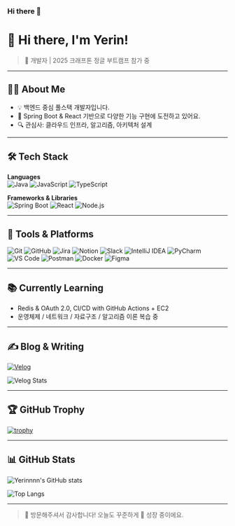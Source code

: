 ### Hi there 👋

<!--
**Yerinnnn/yerinnnn** is a ✨ _special_ ✨ repository because its `README.md` (this file) appears on your GitHub profile.

Here are some ideas to get you started:

- 🔭 I’m currently working on ...
- 🌱 I’m currently learning ...
- 👯 I’m looking to collaborate on ...
- 🤔 I’m looking for help with ...
- 💬 Ask me about ...
- 📫 How to reach me: ...
- 😄 Pronouns: ...
- ⚡ Fun fact: ...



![Yerin's github stats](https://github-readme-stats.vercel.app/api?username=Yerinnnn&show_icons=true&theme=default)
![Top Langs](https://github-readme-stats.vercel.app/api/top-langs/?username=Yerinnnn&layout=compact&theme=default)
-->

<!-- 예쁜 배너가 있다면 상단에 삽입하세요 -->
<!-- ![Banner](https://your-image-url.com/banner.png) -->


<!-- 커스텀 배너가 있다면 상단에 삽입 -->
<!-- ![Banner](https://your-image-url.com/banner.png) -->

# 👋 Hi there, I'm Yerin!

> 🐻 개발자 | 2025 크래프톤 정글 부트캠프 참가 중

---

## 👩‍💻 About Me

- 💡 백엔드 중심 풀스택 개발자입니다.
- 🌱 Spring Boot & React 기반으로 다양한 기능 구현에 도전하고 있어요.
- 🔍 관심사: 클라우드 인프라, 알고리즘, 아키텍처 설계

---

## 🛠 Tech Stack

**Languages**  
![Java](https://img.shields.io/badge/Java-007396?style=for-the-badge&logo=java&logoColor=white)
![JavaScript](https://img.shields.io/badge/JavaScript-F7DF1E?style=for-the-badge&logo=javascript&logoColor=black)
![TypeScript](https://img.shields.io/badge/TypeScript-3178C6?style=for-the-badge&logo=typescript&logoColor=white)

**Frameworks & Libraries**  
![Spring Boot](https://img.shields.io/badge/SpringBoot-6DB33F?style=for-the-badge&logo=springboot&logoColor=white)
![React](https://img.shields.io/badge/React-61DAFB?style=for-the-badge&logo=react&logoColor=black)
![Node.js](https://img.shields.io/badge/Node.js-339933?style=for-the-badge&logo=nodedotjs&logoColor=white)

---

## 🧰 Tools & Platforms

![Git](https://img.shields.io/badge/Git-F05032?style=for-the-badge&logo=git&logoColor=white)
![GitHub](https://img.shields.io/badge/GitHub-181717?style=for-the-badge&logo=github&logoColor=white)
![Jira](https://img.shields.io/badge/Jira-0052CC?style=for-the-badge&logo=jira&logoColor=white)
![Notion](https://img.shields.io/badge/Notion-000000?style=for-the-badge&logo=notion&logoColor=white)
![Slack](https://img.shields.io/badge/Slack-4A154B?style=for-the-badge&logo=slack&logoColor=white)
![IntelliJ IDEA](https://img.shields.io/badge/IntelliJ-000000?style=for-the-badge&logo=intellijidea&logoColor=white)
![PyCharm](https://img.shields.io/badge/PyCharm-000000?style=for-the-badge&logo=pycharm&logoColor=white)
![VS Code](https://img.shields.io/badge/VSCode-007ACC?style=for-the-badge&logo=visualstudiocode&logoColor=white)
![Postman](https://img.shields.io/badge/Postman-FF6C37?style=for-the-badge&logo=postman&logoColor=white)
![Docker](https://img.shields.io/badge/Docker-2496ED?style=for-the-badge&logo=docker&logoColor=white)
![Figma](https://img.shields.io/badge/Figma-F24E1E?style=for-the-badge&logo=figma&logoColor=white)

---

## 📚 Currently Learning

- Redis & OAuth 2.0, CI/CD with GitHub Actions + EC2
- 운영체제 / 네트워크 / 자료구조 / 알고리즘 이론 복습 중

---

## ✍️ Blog & Writing

[![Velog](https://img.shields.io/badge/Velog-20C997?style=for-the-badge&logo=velog&logoColor=white)](https://velog.io/@yerinnnn)

![Velog Stats](https://velog-readme-stats.vercel.app/api?name=yerinnnn)

<!--
---
## 🐻 With 우부

- [📸 우부의 네컷툰 보러가기 (Instagram)](https://instagram.com/your_uubu_page)
- [🧸 우부 캐릭터 소개](#)
-->

---

## 🏆 GitHub Trophy

[![trophy](https://github-profile-trophy.vercel.app/?username=Yerinnnn&theme=tokyonight&margin-w=10&no-frame=true)](https://github.com/ryo-ma/github-profile-trophy)

---

## 📊 GitHub Stats

![Yerinnnn's GitHub stats](https://github-readme-stats.vercel.app/api?username=Yerinnnn&show_icons=true&theme=tokyonight)

![Top Langs](https://github-readme-stats.vercel.app/api/top-langs/?username=Yerinnnn&layout=compact&theme=tokyonight&hide=c)


---

> 🙌 방문해주셔서 감사합니다! 오늘도 꾸준하게 🐾 성장 중이에요.


